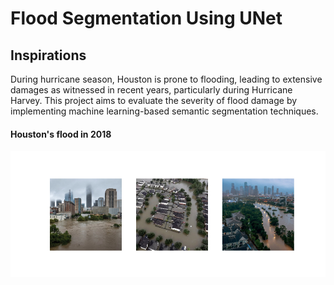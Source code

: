 # Flood Segmentation Using UNet

## Inspirations

During hurricane season, Houston is prone to flooding, leading to extensive damages as witnessed in recent years, particularly during Hurricane Harvey. This project aims to evaluate the severity of flood damage by implementing machine learning-based semantic segmentation techniques.
#### Houston's flood in 2018
![Houston](houston.png)
